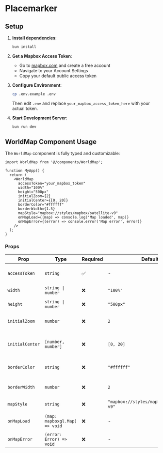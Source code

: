 # Placemarker

## Setup

1. **Install dependencies**:
   ```bash
   bun install
   ```

2. **Get a Mapbox Access Token**:
   - Go to [mapbox.com](https://www.mapbox.com/) and create a free account
   - Navigate to your Account Settings
   - Copy your default public access token

3. **Configure Environment**:
   ```bash
   cp .env.example .env
   ```
   Then edit `.env` and replace `your_mapbox_access_token_here` with your actual token.

4. **Start Development Server**:
   ```bash
   bun run dev
   ```

## WorldMap Component Usage

The `WorldMap` component is fully typed and customizable:

```tsx
import WorldMap from '@/components/WorldMap';

function MyApp() {
  return (
    <WorldMap 
      accessToken="your_mapbox_token"
      width="100%"
      height="500px"
      initialZoom={2}
      initialCenter={[0, 20]}
      borderColor="#ffffff"
      borderWidth={1.5}
      mapStyle="mapbox://styles/mapbox/satellite-v9"
      onMapLoad={(map) => console.log('Map loaded', map)}
      onMapError={(error) => console.error('Map error', error)}
    />
  );
}
```

### Props

| Prop            | Type                          | Required | Default                                 | Description                          |
| --------------- | ----------------------------- | -------- | --------------------------------------- | ------------------------------------ |
| `accessToken`   | `string`                      | ✅        | -                                       | Mapbox access token                  |
| `width`         | `string \| number`            | ❌        | `"100%"`                                | Container width                      |
| `height`        | `string \| number`            | ❌        | `"500px"`                               | Container height                     |
| `initialZoom`   | `number`                      | ❌        | `2`                                     | Initial zoom level (0-24)            |
| `initialCenter` | `[number, number]`            | ❌        | `[0, 20]`                               | Initial center [longitude, latitude] |
| `borderColor`   | `string`                      | ❌        | `"#ffffff"`                             | Country border color                 |
| `borderWidth`   | `number`                      | ❌        | `2`                                     | Country border width                 |
| `mapStyle`      | `string`                      | ❌        | `"mapbox://styles/mapbox/satellite-v9"` | Mapbox style URL                     |
| `onMapLoad`     | `(map: mapboxgl.Map) => void` | ❌        | -                                       | Callback when map loads              |
| `onMapError`    | `(error: Error) => void`      | ❌        | -                                       | Callback for errors                  |


